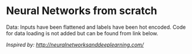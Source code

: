 # Neural Networks from scratch

Data: Inputs have been flattened and labels have been hot encoded. 
Code for data loading is not added but can be found from link below.

*Inspired by: http://neuralnetworksanddeeplearning.com/*